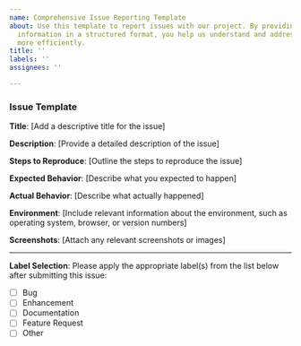 ```yaml
---
name: Comprehensive Issue Reporting Template
about: Use this template to report issues with our project. By providing the requested
  information in a structured format, you help us understand and address the issues
  more efficiently.
title: ''
labels: ''
assignees: ''

---
```


### Issue Template

**Title**:
[Add a descriptive title for the issue]

**Description**:
[Provide a detailed description of the issue]

**Steps to Reproduce**:
[Outline the steps to reproduce the issue]

**Expected Behavior**:
[Describe what you expected to happen]

**Actual Behavior**:
[Describe what actually happened]

**Environment**:
[Include relevant information about the environment, such as operating system, browser, or version numbers]

**Screenshots**:
[Attach any relevant screenshots or images]

---

<!-- Instructions for label selection -->
**Label Selection**:
Please apply the appropriate label(s) from the list below after submitting this issue:
- [ ] Bug
- [ ] Enhancement
- [ ] Documentation
- [ ] Feature Request
- [ ] Other
